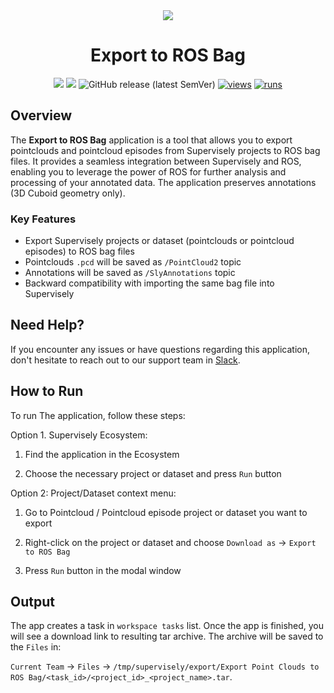 <div align="center" markdown>

<img align="center" src="https://github.com/supervisely-ecosystem/export-to-ros-bag/releases/download/v0.0.1/export_ros_poster.png">

# Export to ROS Bag

[![](https://img.shields.io/badge/supervisely-ecosystem-brightgreen)](https://ecosystem.supervise.ly/apps/supervisely-ecosystem/export-to-ros-bag)
[![](https://img.shields.io/badge/slack-chat-green.svg?logo=slack)](https://supervise.ly/slack)
![GitHub release (latest SemVer)](https://img.shields.io/github/v/release/supervisely-ecosystem/export-to-ros-bag)
[![views](https://app.supervise.ly/img/badges/views/supervisely-ecosystem/export-to-ros-bag.png)](https://supervise.ly)
[![runs](https://app.supervise.ly/img/badges/runs/supervisely-ecosystem/export-to-ros-bag.png)](https://supervise.ly)

</div>

## Overview

The **Export to ROS Bag** application is a tool that allows you to export pointclouds and pointcloud episodes from Supervisely projects to ROS bag files. It provides a seamless integration between Supervisely and ROS, enabling you to leverage the power of ROS for further analysis and processing of your annotated data.
The application preserves annotations (3D Cuboid geometry only).

### Key Features

- Export Supervisely projects or dataset (pointclouds or pointcloud episodes) to ROS bag files
- Pointclouds `.pcd` will be saved as `/PointCloud2` topic
- Annotations will be saved as `/SlyAnnotations` topic
- Backward compatibility with importing the same bag file into Supervisely

## Need Help?

If you encounter any issues or have questions regarding this application, don't hesitate to reach out to our support team in [Slack](https://supervisely.com/slack/).

## How to Run

To run The application, follow these steps:

Option 1. Supervisely Ecosystem:

1. Find the application in the Ecosystem

2. Choose the necessary project or dataset and press `Run` button

Option 2: Project/Dataset context menu:

1. Go to Pointcloud / Pointcloud episode project or dataset you want to export

2. Right-click on the project or dataset and choose `Download as` -> `Export to ROS Bag`

3. Press `Run` button in the modal window

## Output

The app creates a task in `workspace tasks` list. Once the app is finished, you will see a download link to resulting tar archive.
The archive will be saved to the `Files` in:

`Current Team` -> `Files` -> `/tmp/supervisely/export/Export Point Clouds to ROS Bag/<task_id>/<project_id>_<project_name>.tar`.
